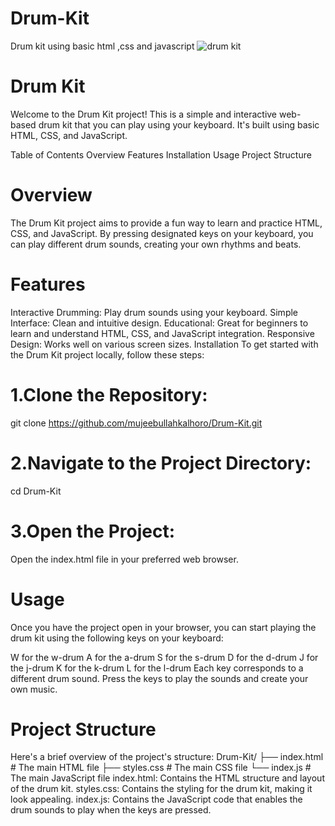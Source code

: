 # Drum-Kit
Drum kit using basic html ,css and  javascript
![drum kit](https://github.com/mujeebullahkalhoro/Drum-Kit/assets/126388711/77558980-8ed5-4e23-aa3c-ea0a1acddfe9)

# Drum Kit
Welcome to the Drum Kit project! This is a simple and interactive web-based drum kit that you can play using your keyboard. It's built using basic HTML, CSS, and JavaScript.

Table of Contents
Overview
Features
Installation
Usage
Project Structure

# Overview
The Drum Kit project aims to provide a fun way to learn and practice HTML, CSS, and JavaScript. By pressing designated keys on your keyboard, you can play different drum sounds, creating your own rhythms and beats.


# Features
Interactive Drumming: Play drum sounds using your keyboard.
Simple Interface: Clean and intuitive design.
Educational: Great for beginners to learn and understand HTML, CSS, and JavaScript integration.
Responsive Design: Works well on various screen sizes.
Installation
To get started with the Drum Kit project locally, follow these steps:

# 1.Clone the Repository:
git clone https://github.com/mujeebullahkalhoro/Drum-Kit.git
# 2.Navigate to the Project Directory:
cd Drum-Kit
# 3.Open the Project:
Open the index.html file in your preferred web browser.
# Usage
Once you have the project open in your browser, you can start playing the drum kit using the following keys on your keyboard:

W for the w-drum
A for the a-drum
S for the s-drum
D for the d-drum
J for the j-drum
K for the k-drum
L for the l-drum
Each key corresponds to a different drum sound. Press the keys to play the sounds and create your own music.

# Project Structure
Here's a brief overview of the project's structure:
Drum-Kit/
├── index.html    # The main HTML file
├── styles.css    # The main CSS file
└── index.js      # The main JavaScript file
index.html: Contains the HTML structure and layout of the drum kit.
styles.css: Contains the styling for the drum kit, making it look appealing.
index.js: Contains the JavaScript code that enables the drum sounds to play when the keys are pressed.
